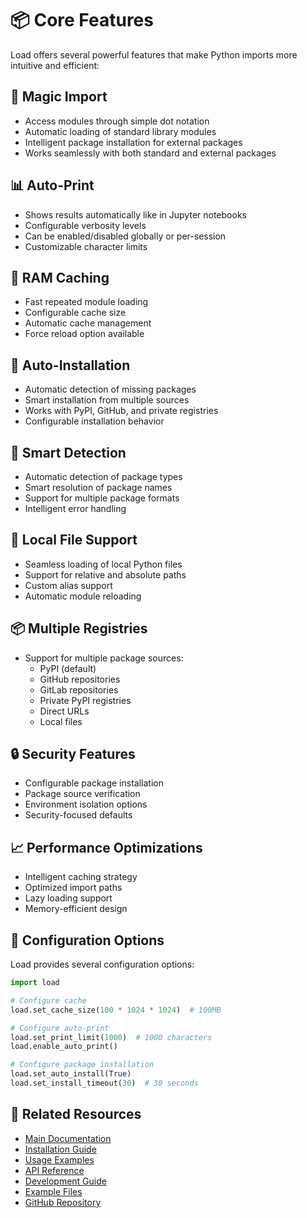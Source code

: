 # 📦 Core Features

Load offers several powerful features that make Python imports more intuitive and efficient:

## 🚀 Magic Import

- Access modules through simple dot notation
- Automatic loading of standard library modules
- Intelligent package installation for external packages
- Works seamlessly with both standard and external packages

## 📊 Auto-Print

- Shows results automatically like in Jupyter notebooks
- Configurable verbosity levels
- Can be enabled/disabled globally or per-session
- Customizable character limits

## 💾 RAM Caching

- Fast repeated module loading
- Configurable cache size
- Automatic cache management
- Force reload option available

## 🔧 Auto-Installation

- Automatic detection of missing packages
- Smart installation from multiple sources
- Works with PyPI, GitHub, and private registries
- Configurable installation behavior

## 🎯 Smart Detection

- Automatic detection of package types
- Smart resolution of package names
- Support for multiple package formats
- Intelligent error handling

## 📁 Local File Support

- Seamless loading of local Python files
- Support for relative and absolute paths
- Custom alias support
- Automatic module reloading

## 📦 Multiple Registries

- Support for multiple package sources:
  - PyPI (default)
  - GitHub repositories
  - GitLab repositories
  - Private PyPI registries
  - Direct URLs
  - Local files

## 🔒 Security Features

- Configurable package installation
- Package source verification
- Environment isolation options
- Security-focused defaults

## 📈 Performance Optimizations

- Intelligent caching strategy
- Optimized import paths
- Lazy loading support
- Memory-efficient design

## 🔄 Configuration Options

Load provides several configuration options:

```python
import load

# Configure cache
load.set_cache_size(100 * 1024 * 1024)  # 100MB

# Configure auto-print
load.set_print_limit(1000)  # 1000 characters
load.enable_auto_print()

# Configure package installation
load.set_auto_install(True)
load.set_install_timeout(30)  # 30 seconds
```

## 🔗 Related Resources

- [Main Documentation](./index.md)
- [Installation Guide](./installation.md)
- [Usage Examples](./usage.md)
- [API Reference](./api.md)
- [Development Guide](./development.md)
- [Example Files](https://github.com/pyfunc/load/tree/main/examples)
- [GitHub Repository](https://github.com/pyfunc/load)
